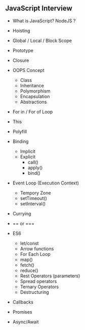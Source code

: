 ## JavaScript Interview

- What is JavaScript? NodeJS ?
- Hoisting
- Global / Local / Block Scope
- Prototype
- Closure
- OOPS Concept

  - Class
  - Inheritance
  - Polymorphism
  - Encapsulation
  - Abstractions

- For in / For of Loop
- This
- Polyfill
- Binding

  - Implicit
  - Explicit
    - call()
    - apply()
    - bind()

- Event Loop (Execution Context)

  - Tempory Zone
  - setTimeout()
  - setInterval()

- Currying
- == or ===
- ES6
  - let/const
  - Arrow functions
  - For Each Loop
  - map()
  - fetch()
  - reduce()
  - Rest Operators (parameters)
  - Spread operators
  - Ternary Operators
  - Destructuring
- Callbacks
- Promises
- Async/Await
